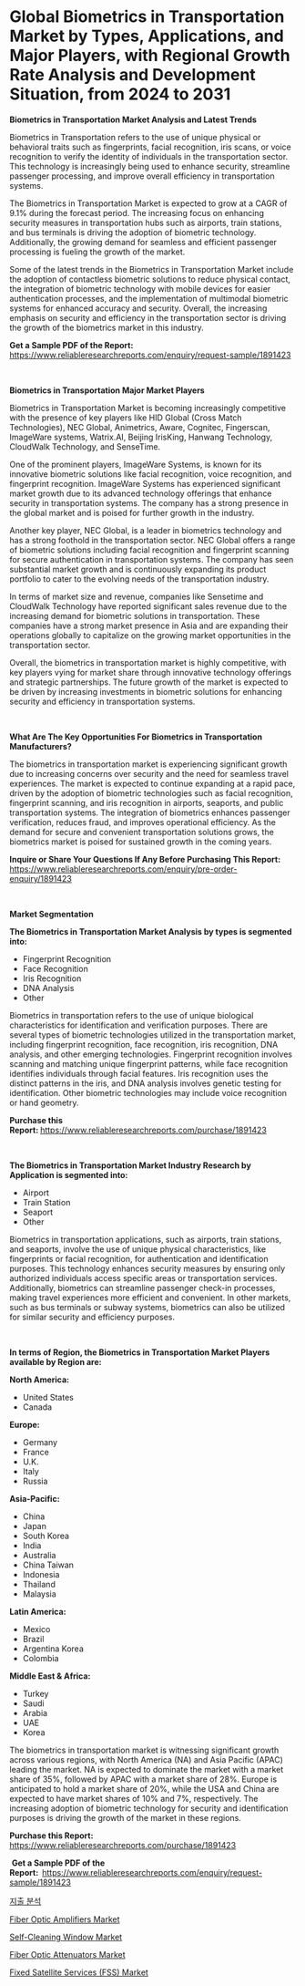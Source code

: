 <p><h1>Global Biometrics in Transportation Market by Types, Applications, and Major Players, with Regional Growth Rate Analysis and Development Situation, from 2024 to 2031</h1></p><p><strong>Biometrics in Transportation Market Analysis and Latest Trends</strong></p>
<p><p>Biometrics in Transportation refers to the use of unique physical or behavioral traits such as fingerprints, facial recognition, iris scans, or voice recognition to verify the identity of individuals in the transportation sector. This technology is increasingly being used to enhance security, streamline passenger processing, and improve overall efficiency in transportation systems.</p><p>The Biometrics in Transportation Market is expected to grow at a CAGR of 9.1% during the forecast period. The increasing focus on enhancing security measures in transportation hubs such as airports, train stations, and bus terminals is driving the adoption of biometric technology. Additionally, the growing demand for seamless and efficient passenger processing is fueling the growth of the market.</p><p>Some of the latest trends in the Biometrics in Transportation Market include the adoption of contactless biometric solutions to reduce physical contact, the integration of biometric technology with mobile devices for easier authentication processes, and the implementation of multimodal biometric systems for enhanced accuracy and security. Overall, the increasing emphasis on security and efficiency in the transportation sector is driving the growth of the biometrics market in this industry.</p></p>
<p><strong>Get a Sample PDF of the Report:&nbsp;</strong> <a href="https://www.reliableresearchreports.com/enquiry/request-sample/1891423">https://www.reliableresearchreports.com/enquiry/request-sample/1891423</a></p>
<p>&nbsp;</p>
<p><strong>Biometrics in Transportation Major Market Players</strong></p>
<p><p>Biometrics in Transportation Market is becoming increasingly competitive with the presence of key players like HID Global (Cross Match Technologies), NEC Global, Animetrics, Aware, Cognitec, Fingerscan, ImageWare systems, Watrix.AI, Beijing IrisKing, Hanwang Technology, CloudWalk Technology, and SenseTime.</p><p>One of the prominent players, ImageWare Systems, is known for its innovative biometric solutions like facial recognition, voice recognition, and fingerprint recognition. ImageWare Systems has experienced significant market growth due to its advanced technology offerings that enhance security in transportation systems. The company has a strong presence in the global market and is poised for further growth in the industry.</p><p>Another key player, NEC Global, is a leader in biometrics technology and has a strong foothold in the transportation sector. NEC Global offers a range of biometric solutions including facial recognition and fingerprint scanning for secure authentication in transportation systems. The company has seen substantial market growth and is continuously expanding its product portfolio to cater to the evolving needs of the transportation industry.</p><p>In terms of market size and revenue, companies like Sensetime and CloudWalk Technology have reported significant sales revenue due to the increasing demand for biometric solutions in transportation. These companies have a strong market presence in Asia and are expanding their operations globally to capitalize on the growing market opportunities in the transportation sector.</p><p>Overall, the biometrics in transportation market is highly competitive, with key players vying for market share through innovative technology offerings and strategic partnerships. The future growth of the market is expected to be driven by increasing investments in biometric solutions for enhancing security and efficiency in transportation systems.</p></p>
<p>&nbsp;</p>
<p><strong>What Are The Key Opportunities For Biometrics in Transportation Manufacturers?</strong></p>
<p><p>The biometrics in transportation market is experiencing significant growth due to increasing concerns over security and the need for seamless travel experiences. The market is expected to continue expanding at a rapid pace, driven by the adoption of biometric technologies such as facial recognition, fingerprint scanning, and iris recognition in airports, seaports, and public transportation systems. The integration of biometrics enhances passenger verification, reduces fraud, and improves operational efficiency. As the demand for secure and convenient transportation solutions grows, the biometrics market is poised for sustained growth in the coming years.</p></p>
<p><strong>Inquire or Share Your Questions If Any Before Purchasing This Report:</strong> <a href="https://www.reliableresearchreports.com/enquiry/pre-order-enquiry/1891423">https://www.reliableresearchreports.com/enquiry/pre-order-enquiry/1891423</a></p>
<p>&nbsp;</p>
<p><strong>Market Segmentation</strong></p>
<p><strong>The Biometrics in Transportation Market Analysis by types is segmented into:</strong></p>
<p><ul><li>Fingerprint Recognition</li><li>Face Recognition</li><li>Iris Recognition</li><li>DNA Analysis</li><li>Other</li></ul></p>
<p><p>Biometrics in transportation refers to the use of unique biological characteristics for identification and verification purposes. There are several types of biometric technologies utilized in the transportation market, including fingerprint recognition, face recognition, iris recognition, DNA analysis, and other emerging technologies. Fingerprint recognition involves scanning and matching unique fingerprint patterns, while face recognition identifies individuals through facial features. Iris recognition uses the distinct patterns in the iris, and DNA analysis involves genetic testing for identification. Other biometric technologies may include voice recognition or hand geometry.</p></p>
<p><strong>Purchase this Report:&nbsp;</strong><a href="https://www.reliableresearchreports.com/purchase/1891423">https://www.reliableresearchreports.com/purchase/1891423</a></p>
<p>&nbsp;</p>
<p><strong>The Biometrics in Transportation Market Industry Research by Application is segmented into:</strong></p>
<p><ul><li>Airport</li><li>Train Station</li><li>Seaport</li><li>Other</li></ul></p>
<p><p>Biometrics in transportation applications, such as airports, train stations, and seaports, involve the use of unique physical characteristics, like fingerprints or facial recognition, for authentication and identification purposes. This technology enhances security measures by ensuring only authorized individuals access specific areas or transportation services. Additionally, biometrics can streamline passenger check-in processes, making travel experiences more efficient and convenient. In other markets, such as bus terminals or subway systems, biometrics can also be utilized for similar security and efficiency purposes.</p></p>
<p>&nbsp;</p>
<p><strong>In terms of Region, the Biometrics in Transportation Market Players available by Region are:</strong></p>
<p>
    <p> <strong> North America: </strong>
        <ul>
            <li>United States</li>
            <li>Canada</li>
        </ul>
        </p> 
    <p> <strong> Europe: </strong>
        <ul>
            <li>Germany</li>
            <li>France</li>
            <li>U.K.</li>
            <li>Italy</li>
            <li>Russia</li>
        </ul>
        </p> 
    <p> <strong> Asia-Pacific: </strong>
        <ul>
            <li>China</li>
            <li>Japan</li>
            <li>South Korea</li>
            <li>India</li>
            <li>Australia</li>
            <li>China Taiwan</li>
            <li>Indonesia</li>
            <li>Thailand</li>
            <li>Malaysia</li>
        </ul>
        </p> 
    <p> <strong> Latin America: </strong>
        <ul>
            <li>Mexico</li>
            <li>Brazil</li>
            <li>Argentina Korea</li>
            <li>Colombia</li>
        </ul>
        </p> 
    <p> <strong> Middle East & Africa: </strong>
        <ul>
            <li>Turkey</li>
            <li>Saudi</li>
            <li>Arabia</li>
            <li>UAE</li>
            <li>Korea</li>
        </ul>
    </p>
    </p>
<p><p>The biometrics in transportation market is witnessing significant growth across various regions, with North America (NA) and Asia Pacific (APAC) leading the market. NA is expected to dominate the market with a market share of 35%, followed by APAC with a market share of 28%. Europe is anticipated to hold a market share of 20%, while the USA and China are expected to have market shares of 10% and 7%, respectively. The increasing adoption of biometric technology for security and identification purposes is driving the growth of the market in these regions.</p></p>
<p><strong>Purchase this Report: </strong><a href="https://www.reliableresearchreports.com/purchase/1891423">https://www.reliableresearchreports.com/purchase/1891423</a></p>
<p>&nbsp;<strong>Get a Sample PDF of the Report:&nbsp;&nbsp;</strong><a href="https://www.reliableresearchreports.com/enquiry/request-sample/1891423">https://www.reliableresearchreports.com/enquiry/request-sample/1891423</a></p>
<p><strong></strong></p>
<p><p><a href="https://medium.com/@boydsmitham726/%EC%A7%80%EC%B6%9C-%EB%B6%84%EC%84%9D-%EC%8B%9C%EC%9E%A5-%EC%84%B1%EA%B3%B5%EC%A0%81%EC%9D%B8-%EB%B9%84%EC%A6%88%EB%8B%88%EC%8A%A4-%EC%A0%84%EB%9E%B5%EC%9D%98-%EC%97%B4%EC%87%A0-2031%EB%85%84%EA%B9%8C%EC%A7%80-%EC%98%88%EC%B8%A1-f67e4b5ebc93">지출 분석</a></p><p><a href="https://view.publitas.com/reportprime-1/fiber-optic-amplifiers-market-size-market-trends-and-growth-outlook-forecasted-for-period-from-2024-to-2031/">Fiber Optic Amplifiers Market</a></p><p><a href="https://frill-swim-3cd.notion.site/Self-Cleaning-Window-Market-Research-Report-Forecasted-for-Period-from-2024-2031-by-Market-Type--e7f7dc29150740179a6c50996d28b8ab">Self-Cleaning Window Market</a></p><p><a href="https://view.publitas.com/reportprime-1/fiber-optic-attenuators-market-research-report-provides-critical-insights-that-can-help-shape-business-development-and-investment-strategies/">Fiber Optic Attenuators Market</a></p><p><a href="https://meowing-lemming-dd3.notion.site/Fixed-Satellite-Services-FSS-Market-Size-Share-Trends-Analysis-Report-By-Material-By-Type-By--3b9d1e9df13446d8afc85d5f6fcfa1ce">Fixed Satellite Services (FSS) Market</a></p></p>